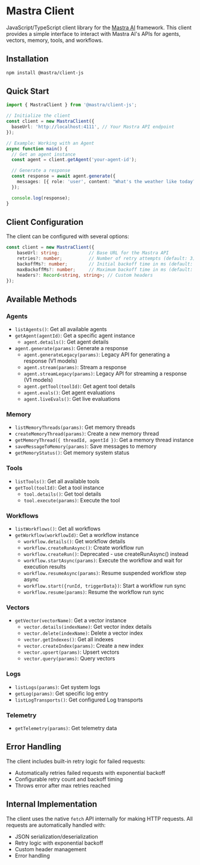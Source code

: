 # Mastra Client

JavaScript/TypeScript client library for the [Mastra AI](https://mastra.ai) framework. This client provides a simple interface to interact with Mastra AI's APIs for agents, vectors, memory, tools, and workflows.

## Installation

```bash
npm install @mastra/client-js
```

## Quick Start

```typescript
import { MastraClient } from '@mastra/client-js';

// Initialize the client
const client = new MastraClient({
  baseUrl: 'http://localhost:4111', // Your Mastra API endpoint
});

// Example: Working with an Agent
async function main() {
  // Get an agent instance
  const agent = client.getAgent('your-agent-id');

  // Generate a response
  const response = await agent.generate({
    messages: [{ role: 'user', content: "What's the weather like today?" }],
  });

  console.log(response);
}
```

## Client Configuration

The client can be configured with several options:

```typescript
const client = new MastraClient({
    baseUrl: string;           // Base URL for the Mastra API
    retries?: number;          // Number of retry attempts (default: 3)
    backoffMs?: number;        // Initial backoff time in ms (default: 300)
    maxBackoffMs?: number;     // Maximum backoff time in ms (default: 5000)
    headers?: Record<string, string>; // Custom headers
});
```

## Available Methods

### Agents

- `listAgents()`: Get all available agents
- `getAgent(agentId)`: Get a specific agent instance
  - `agent.details()`: Get agent details
- `agent.generate(params)`: Generate a response
  - `agent.generateLegacy(params)`: Legacy API for generating a response (V1 models)
  - `agent.stream(params)`: Stream a response
  - `agent.streamLegacy(params)`: Legacy API for streaming a response (V1 models)
  - `agent.getTool(toolId)`: Get agent tool details
  - `agent.evals()`: Get agent evaluations
  - `agent.liveEvals()`: Get live evaluations

### Memory

- `listMemoryThreads(params)`: Get memory threads
- `createMemoryThread(params)`: Create a new memory thread
- `getMemoryThread({ threadId, agentId })`: Get a memory thread instance
- `saveMessageToMemory(params)`: Save messages to memory
- `getMemoryStatus()`: Get memory system status

### Tools

- `listTools()`: Get all available tools
- `getTool(toolId)`: Get a tool instance
  - `tool.details()`: Get tool details
  - `tool.execute(params)`: Execute the tool

### Workflows

- `listWorkflows()`: Get all workflows
- `getWorkflow(workflowId)`: Get a workflow instance
  - `workflow.details()`: Get workflow details
  - `workflow.createRunAsync()`: Create workflow run
  - `workflow.createRun()`: Deprecated - use createRunAsync() instead
  - `workflow.startAsync(params)`: Execute the workflow and wait for execution results
  - `workflow.resumeAsync(params)`: Resume suspended workflow step async
  - `workflow.start({runId, triggerData})`: Start a workflow run sync
  - `workflow.resume(params)`: Resume the workflow run sync

### Vectors

- `getVector(vectorName)`: Get a vector instance
  - `vector.details(indexName)`: Get vector index details
  - `vector.delete(indexName)`: Delete a vector index
  - `vector.getIndexes()`: Get all indexes
  - `vector.createIndex(params)`: Create a new index
  - `vector.upsert(params)`: Upsert vectors
  - `vector.query(params)`: Query vectors

### Logs

- `listLogs(params)`: Get system logs
- `getLog(params)`: Get specific log entry
- `listLogTransports()`: Get configured Log transports

### Telemetry

- `getTelemetry(params)`: Get telemetry data

## Error Handling

The client includes built-in retry logic for failed requests:

- Automatically retries failed requests with exponential backoff
- Configurable retry count and backoff timing
- Throws error after max retries reached

## Internal Implementation

The client uses the native `fetch` API internally for making HTTP requests. All requests are automatically handled with:

- JSON serialization/deserialization
- Retry logic with exponential backoff
- Custom header management
- Error handling
